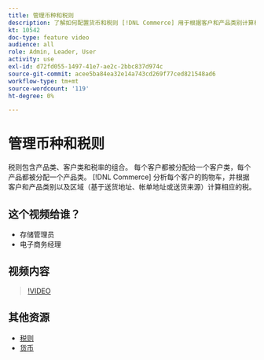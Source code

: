 ```yaml
---
title: 管理币种和税则
description: 了解如何配置货币和税则 [!DNL Commerce] 用于根据客户和产品类别计算相应的税。
kt: 10542
doc-type: feature video
audience: all
role: Admin, Leader, User
activity: use
exl-id: d72fd055-1497-41e7-ae2c-2bbc837d974c
source-git-commit: acee5ba84ea32e14a743cd269f77ced821548ad6
workflow-type: tm+mt
source-wordcount: '119'
ht-degree: 0%

---
```


# 管理币种和税则

税则包含产品类、客户类和税率的组合。 每个客户都被分配给一个客户类，每个产品都被分配一个产品类。 [!DNL Commerce] 分析每个客户的购物车，并根据客户和产品类别以及区域（基于送货地址、帐单地址或送货来源）计算相应的税。

## 这个视频给谁？

- 存储管理员
- 电子商务经理

## 视频内容

>[!VIDEO](https://video.tv.adobe.com/v/343657?quality=12&learn=on)

## 其他资源

- [税则](https://docs.magento.com/user-guide/tax/tax-rules.html)
- [货币](https://docs.magento.com/user-guide/stores/currency.html)
